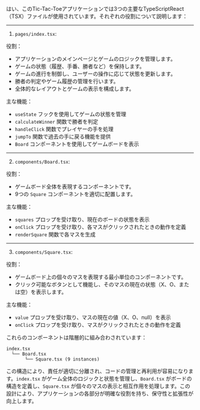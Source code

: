 はい、このTic-Tac-Toeアプリケーションでは3つの主要なTypeScriptReact（TSX）ファイルが使用されています。それぞれの役割について説明します：

---

1. `pages/index.tsx`:

役割：
- アプリケーションのメインページとゲームのロジックを管理します。
- ゲームの状態（履歴、手番、勝者など）を保持します。
- ゲームの進行を制御し、ユーザーの操作に応じて状態を更新します。
- 勝者の判定やゲーム履歴の管理を行います。
- 全体的なレイアウトとゲームの表示を構成します。

主な機能：
- `useState` フックを使用してゲームの状態を管理
- `calculateWinner` 関数で勝者を判定
- `handleClick` 関数でプレイヤーの手を処理
- `jumpTo` 関数で過去の手に戻る機能を提供
- `Board` コンポーネントを使用してゲームボードを表示

---

2. `components/Board.tsx`:

役割：
- ゲームボード全体を表現するコンポーネントです。
- 9つの `Square` コンポーネントを適切に配置します。

主な機能：
- `squares` プロップを受け取り、現在のボードの状態を表示
- `onClick` プロップを受け取り、各マスがクリックされたときの動作を定義
- `renderSquare` 関数で各マスを生成

---

3. `components/Square.tsx`:

役割：
- ゲームボード上の個々のマスを表現する最小単位のコンポーネントです。
- クリック可能なボタンとして機能し、そのマスの現在の状態（X、O、または空）を表示します。

主な機能：
- `value` プロップを受け取り、マスの現在の値（X、O、null）を表示
- `onClick` プロップを受け取り、マスがクリックされたときの動作を定義

これらのコンポーネントは階層的に組み合わされています：

```
index.tsx
  └── Board.tsx
       └── Square.tsx (9 instances)
```

この構造により、責任が適切に分離され、コードの管理と再利用が容易になります。`index.tsx` がゲーム全体のロジックと状態を管理し、`Board.tsx` がボードの構造を定義し、`Square.tsx` が個々のマスの表示と相互作用を処理します。この設計により、アプリケーションの各部分が明確な役割を持ち、保守性と拡張性が向上します。
